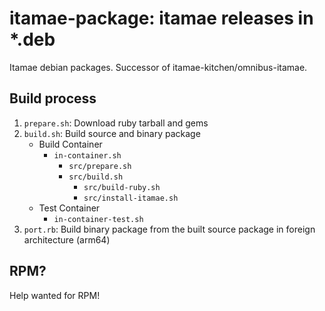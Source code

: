 # itamae-package: itamae releases in *.deb

Itamae debian packages. Successor of itamae-kitchen/omnibus-itamae.

## Build process

1. `prepare.sh`: Download ruby tarball and gems
2. `build.sh`: Build source and binary package
   - Build Container
     - `in-container.sh`
       - `src/prepare.sh`
       - `src/build.sh`
         - `src/build-ruby.sh`
         - `src/install-itamae.sh`
   - Test Container
     - `in-container-test.sh`
3. `port.rb`: Build binary package from the built source package in foreign architecture (arm64)

## RPM?

Help wanted for RPM!
